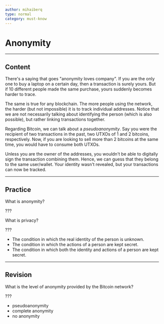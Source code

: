 ```yaml
---
author: mihaiberq
type: normal
category: must-know
---
```


# Anonymity


---

## Content

There's a saying that goes "anonymity loves company". If you are the only one to buy a laptop on a certain day, then a transaction is surely yours. But if 10 different people made the same purchase, yours suddenly becomes harder to trace.

The same is true for any blockchain. The more people using the network, the harder (but not impossible) it is to track individual addresses. Notice that we are not necessarily talking about identifying the person (which is also possible), but rather linking transactions together.

Regarding Bitcoin, we can talk about a *pseudoanonymity*. Say you were the recipient of two transactions in
the past, two UTXOs of 1 and 2 bitcoins, respectively. Now, if you are looking to sell more than 2 bitcoins at the same time, you would have to consume both UTXOs.

Unless you are the owner of the addresses, you wouldn't be able to digitally sign the transaction combining them. Hence, we can guess that they belong to the same user/wallet. Your identity wasn't revealed, but your transactions can now be tracked.


---

## Practice

What is anonymity?

???

What is privacy?

???

* The condition in which the real identity of the person is unknown.
* The condition in which the actions of a person are kept secret.
* The condition in which both the identity and actions of a person are kept secret.


---

## Revision

What is the level of anonymity provided by the Bitcoin network?

???

* pseudoanonymity
* complete anonymity
* no anonymity
